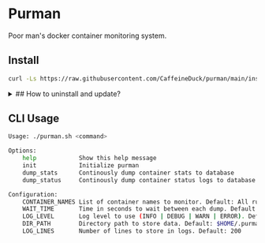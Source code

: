 # Purman

Poor man's docker container monitoring system.

## Install

```sh
curl -Ls https://raw.githubusercontent.com/CaffeineDuck/purman/main/install.sh | bash -s -- install
```

<details>
    <summary>
        ## How to uninstall and update?
    </summary>

    ### Uninstall
    ```sh
    curl -Ls https://raw.githubusercontent.com/CaffeineDuck/purman/main/install.sh | bash -s -- uninstall
    ```
    ### Update
    ```sh
    curl -Ls https://raw.githubusercontent.com/CaffeineDuck/purman/main/install.sh | bash -s -- update

    ```

</details>

## CLI Usage

```sh
Usage: ./purman.sh <command>

Options:
    help            Show this help message
    init            Initialize purman
    dump_stats      Continously dump container stats to database
    dump_status     Continously dump container status logs to database

Configuration:
    CONTAINER_NAMES List of container names to monitor. Default: All running containers
    WAIT_TIME       Time in seconds to wait between each dump. Default: 30
    LOG_LEVEL       Log level to use (INFO | DEBUG | WARN | ERROR). Default: INFO
    DIR_PATH        Directory path to store data. Default: $HOME/.purman
    LOG_LINES       Number of lines to store in logs. Default: 200
```
